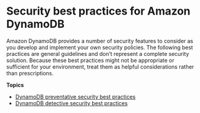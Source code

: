 # Security best practices for Amazon DynamoDB<a name="best-practices-security"></a>

Amazon DynamoDB provides a number of security features to consider as you develop and implement your own security policies\. The following best practices are general guidelines and don’t represent a complete security solution\. Because these best practices might not be appropriate or sufficient for your environment, treat them as helpful considerations rather than prescriptions\.

**Topics**
+ [DynamoDB preventative security best practices](best-practices-security-preventative.md)
+ [DynamoDB detective security best practices](best-practices-security-detective.md)